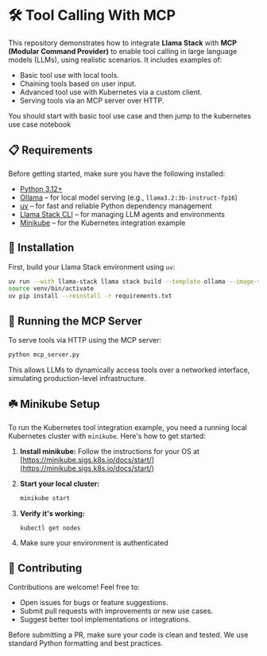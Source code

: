 # 🛠️ Tool Calling With MCP

This repository demonstrates how to integrate **Llama Stack** with **MCP (Modular Command Provider)** to enable tool calling in large language models (LLMs), using realistic scenarios. It includes examples of:

* Basic tool use with local tools.
* Chaining tools based on user input.
* Advanced tool use with Kubernetes via a custom client.
* Serving tools via an MCP server over HTTP.

You should start with basic tool use case and then jump to the kubernetes use case notebook

## 📋 Requirements

Before getting started, make sure you have the following installed:

* [Python 3.12+](https://www.python.org/downloads/)
* [Ollama](https://ollama.com) – for local model serving (e.g., `llama3.2:3b-instruct-fp16`)
* [uv](https://github.com/astral-sh/uv) – for fast and reliable Python dependency management
* [Llama Stack CLI](https://github.com/llamaindex/llama-stack) – for managing LLM agents and environments
* [Minikube](https://minikube.sigs.k8s.io/docs/start/) – for the Kubernetes integration example

## 🧰 Installation

First, build your Llama Stack environment using `uv`:

```bash
uv run --with llama-stack llama stack build --template ollama --image-type venv --image-name venv
source venv/bin/activate
uv pip install --reinstall -r requirements.txt
```

## 🚀 Running the MCP Server

To serve tools via HTTP using the MCP server:

```bash
python mcp_server.py
```

This allows LLMs to dynamically access tools over a networked interface, simulating production-level infrastructure.

## ☘️ Minikube Setup

To run the Kubernetes tool integration example, you need a running local Kubernetes cluster with `minikube`. Here's how to get started:

1. **Install minikube:**
   Follow the instructions for your OS at [https://minikube.sigs.k8s.io/docs/start/](https://minikube.sigs.k8s.io/docs/start/)

2. **Start your local cluster:**

   ```bash
   minikube start
   ```

3. **Verify it's working:**

   ```bash
   kubectl get nodes
   ```

4. Make sure your environment is authenticated

## 🤝 Contributing

Contributions are welcome! Feel free to:

* Open issues for bugs or feature suggestions.
* Submit pull requests with improvements or new use cases.
* Suggest better tool implementations or integrations.

Before submitting a PR, make sure your code is clean and tested. We use standard Python formatting and best practices.
